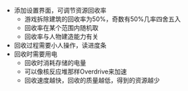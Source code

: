 * 添加设置界面，可调节资源回收率
  * 游戏拆除建筑的回收率为50%，奇数有50%几率四舍五入
  * 回收率在某个范围内随机取
  * 回收率与人物建造能力有关
* 回收过程需要小人操作，读进度条
* 回收时需要用电
  * 回收时消耗存储的电量
  * 可以像核反应堆那样Overdrive来加速
  * 回收速度越快，回收的质量越低，得到的资源越少